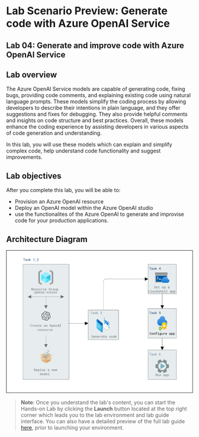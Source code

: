 # Lab Scenario Preview: Generate code with Azure OpenAI Service

## Lab 04: Generate and improve code with Azure OpenAI Service

## Lab overview

The Azure OpenAI Service models are capable of generating code, fixing bugs, providing code comments, and explaining existing code using natural language prompts. These models simplify the coding process by allowing developers to describe their intentions in plain language, and they offer suggestions and fixes for debugging. They also provide helpful comments and insights on code structure and best practices. Overall, these models enhance the coding experience by assisting developers in various aspects of code generation and understanding.

In this lab, you will use these models which can explain and simplify complex code, help understand code functionality and suggest improvements.

## Lab objectives

After you complete this lab, you will be able to:

-   Provision an Azure OpenAI resource
-   Deploy an OpenAI model within the Azure OpenAI studio
-   use the functionalites of the Azure OpenAI to generate and improvise code for your production applications.
 
## Architecture Diagram

  ![](media/lab-04-ad.PNG "Architecture Diagram")

>**Note**: Once you understand the lab's content, you can start the Hands-on Lab by clicking the **Launch** button located at the top right corner which leads you to the lab environment and lab guide interface. You can also have a detailed preview of the full lab guide [here](https://experience.cloudlabs.ai/#/labguidepreview/8c864460-77ba-476f-8015-f0970030a802), prior to launching your environment.
